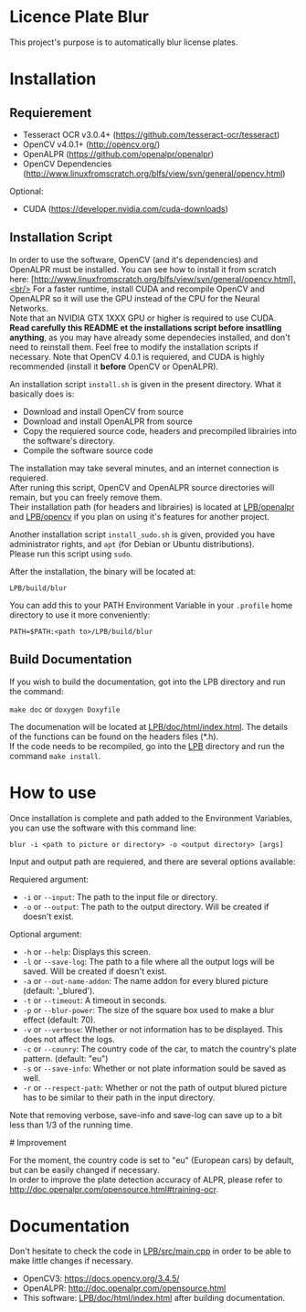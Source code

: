 # Licence Plate Blur

This project's purpose is to automatically blur license plates.

# Installation

## Requierement

- Tesseract OCR v3.0.4+ (https://github.com/tesseract-ocr/tesseract)
- OpenCV v4.0.1+ (http://opencv.org/)
- OpenALPR (https://github.com/openalpr/openalpr)
- OpenCV Dependencies (http://www.linuxfromscratch.org/blfs/view/svn/general/opencv.html)

Optional:
- CUDA (https://developer.nvidia.com/cuda-downloads)

## Installation Script

In order to use the software, OpenCV (and it's dependencies) and OpenALPR must be installed. You can see how to install it from scratch here: [http://www.linuxfromscratch.org/blfs/view/svn/general/opencv.html].<br/>
For a faster runtime, install CUDA and recompile OpenCV and OpenALPR so it will use the GPU instead of the CPU for the Neural Networks.<br/>
Note that an NVIDIA GTX 1XXX GPU or higher is required to use CUDA.<br/>
**Read carefully this README et the installations script before insatlling anything**, as you may have already some dependecies installed, and don't need to reinstall them. Feel free to modify the installation scripts if necessary. Note that OpenCV 4.0.1 is requiered, and CUDA is highly recommended (install it **before** OpenCV or OpenALPR).<br/>

An installation script `install.sh` is given in the present directory. What it basically does is:

- Download and install OpenCV from source
- Download and install OpenALPR from source
- Copy the requiered source code, headers and precompiled librairies into the software's directory.
- Compile the software source code

The installation may take several minutes, and an internet connection is requiered.<br/>
After runing this script, OpenCV and OpenALPR source directories will remain, but you can freely remove them.<br/>
Their installation path (for headers and librairies) is located at [LPB/openalpr](LPB/openalpr) and [LPB/opencv](LPB/opencv) if you plan on using it's features for another project.

Another installation script `install_sudo.sh` is given, provided you have administrator rights, and  `apt` (for Debian or Ubuntu distributions).<br/>
Please run this script using `sudo`.

After the installation, the binary will be located at:

`LPB/build/blur`

You can add this to your PATH Environment Variable in your `.profile` home directory to use it more conveniently:

`PATH=$PATH:<path to>/LPB/build/blur`

## Build Documentation

If you wish to build the documentation, got into the LPB directory and run the command:

`make doc` or `doxygen Doxyfile`

The documenation will be located at [LPB/doc/html/index.html](LPB/doc/html/index.html). The details of the functions can be found on the headers files (*.h).<br/>
If the code needs to be recompiled, go into the [LPB](LPB) directory and run the command `make install`.<br/>

# How to use

Once installation is complete and path added to the Environment Variables, you can use the software with this command line:

`blur -i <path to picture or directory> -o <output directory> [args]`

Input and output path are requiered, and there are several options available:

Requiered argument:

- `-i` or `--input`:  The path to the input file or directory.
- `-o` or `--output`: The path to the output directory. Will be created if doesn't exist.

Optional argument:

- `-h` or `--help`:           Displays this screen.
- `-l` or `--save-log`:       The path to a file where all the output logs will be saved. Will be created if doesn't exist.
- `-a` or `--out-name-addon`: The name addon for every blured picture (default: '_blured').
- `-t` or `--timeout`:        A timeout in seconds.
- `-p` or `--blur-power`:     The size of the square box used to make a blur effect (default: 70).
- `-v` or `--verbose`:        Whether or not information has to be displayed. This does not affect the logs.
- `-c` or `--counry`:         The country code of the car, to match the country's plate pattern. (default: "eu")
- `-s` or `--save-info`:      Whether or not plate information sould be saved as well.
- `-r` or `--respect-path`:   Whether or not the path of output blured picture has to be similar to their path in the input directory.

Note that removing verbose, save-info and save-log can save up to a bit less than 1/3 of the running time.

# Improvement

For the moment, the country code is set to "eu" (European cars) by default, but can be easily changed if necessary.<br/>
In order to improve the plate detection accuracy of ALPR, please refer to <http://doc.openalpr.com/opensource.html#training-ocr>.<br/>

# Documentation

Don't hesitate to check the code in [LPB/src/main.cpp](LPB/src/main.cpp) in order to be able to make little changes if necessary.<br/>

- OpenCV3: <https://docs.opencv.org/3.4.5/>
- OpenALPR: <http://doc.openalpr.com/opensource.html>
- This software: [LPB/doc/html/index.html](LPB/doc/html/index.html) after building documentation.
